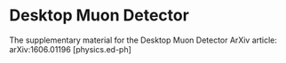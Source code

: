 # Desktop Muon Detector
The supplementary material for the Desktop Muon Detector
ArXiv article: arXiv:1606.01196 [physics.ed-ph]